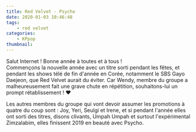 ```yaml
---
title: Red Velvet - Psycho
date: 2020-01-03 10:46:48
tags:
    - red velvet
categories:
    - KPpop
thumbnail:
---
```


Salut Internet ! Bonne année à toutes et à tous !  
Commençons la nouvelle année avec un titre sorti pendant les fêtes, et pendant les shows télé de fin d'année en Corée, notamment le SBS Gayo Daejeon, que Red Velvet aurait du éviter. Car Wendy, membre du groupe a malheureusement fait une grave chute en répétition, souhaitons-lui un prompt rétablissement ! ❤

Les autres membres du groupe qui vont devoir assumer les promotions à quatre du coup sont : Joy, Yeri, Seulgi et Irene, et si pendant l'année elles ont sorti des titres, disons clivants, Umpah Umpah et surtout l'expérimental Zimzalabim, elles finissent 2019 en beauté avec Psycho.

